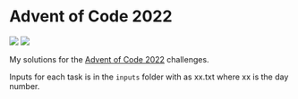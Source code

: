 # Advent of Code 2022

![](https://img.shields.io/badge/Stars%20-20_⭐-blue)
![](https://img.shields.io/badge/Lines_of_Code-263-blue)

My solutions for the [Advent of Code 2022](https://adventofcode.com/2022) challenges.

Inputs for each task is in the `inputs` folder with as xx.txt where xx is the day number.